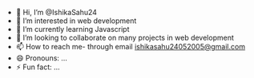 - 👋 Hi, I’m @IshikaSahu24
- 👀 I’m interested in web development 
- 🌱 I’m currently learning Javascript 
- 💞️ I’m looking to collaborate on many projects in web development 
- 📫 How to reach me- through email ishikasahu24052005@gmail.com 
- 😄 Pronouns: ...
- ⚡ Fun fact: ...

<!---
IshikaSahu24/IshikaSahu24 is a ✨ special ✨ repository because its `README.md` (this file) appears on your GitHub profile.
You can click the Preview link to take a look at your changes.
--->
